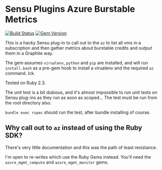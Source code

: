 Sensu Plugins Azure Burstable Metrics
=====================================

[![Build Status](https://travis-ci.com/ElvenSpellmaker/sensu-plugins-azure-burstable-metrics.svg?branch=master)](https://travis-ci.com/ElvenSpellmaker/sensu-plugins-azure-burstable-metrics) [![Gem Version](https://badge.fury.io/rb/sensu-plugins-azure-burstable-metrics.svg)](https://badge.fury.io/rb/sensu-plugins-azure-burstable-metrics)

This is a hacky Sensu plug-in to call out to the `az` to list all vms in a
subscription and then gather metrics about burstable credits and output them in
a Graphite way.

The gem assumes `virualenv`, `python` and `pip` are installed, and will run
`install.bash` as a pre-gem hook to install a virualenv and the required `az`
command. Ick.

Tested on Ruby 2.3.

The unit test is a bit dubious, and it's almost impossible to run unit tests on
Sensu plug-ins as they run as soon as scoped...
The test must be run from the root directory also.

`bundle exec rspec` should run the test, after bundle installing of course.

Why call out to `az` instead of using the Ruby SDK?
---------------------------------------------------
There's very little documentation and this was the path of least resistance.

I'm open to re-writes which use the Ruby Gems instead. You'll need the
`azure_mgmt_compute` and `azure_mgmt_monitor` gems.
